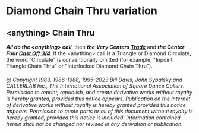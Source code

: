 
# Diamond Chain Thru variation

## \<anything> Chain Thru

***All do the \<anything> call***, then
***the Very Centers [Trade](../b2/trade.md)***
and ***the Center Four [Cast Off 3/4](../ms/cast_off_three_quarters.md)***. 
If the \<anything> call is a Triangle or Diamond
Circulate, the word “Circulate” is conventionally omitted 
(for example, "Inpoint Triangle Chain Thru" or 
"Interlocked Diamond Chain Thru").

###### @ Copyright 1983, 1986-1988, 1995-2023 Bill Davis, John Sybalsky and CALLERLAB Inc., The International Association of Square Dance Callers. Permission to reprint, republish, and create derivative works without royalty is hereby granted, provided this notice appears. Publication on the Internet of derivative works without royalty is hereby granted provided this notice appears. Permission to quote parts or all of this document without royalty is hereby granted, provided this notice is included. Information contained herein shall not be changed nor revised in any derivation or publication.
